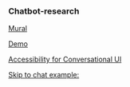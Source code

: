 ### Chatbot-research

[Mural](https://app.mural.co/t/departmentofveteransaffairs9999/m/departmentofveteransaffairs9999/1637946592345/1144bf2af9f66a8711808b7f477e56ce433e09b9?sender=829e2c18-ad45-4f)

[Demo](https://staging.va.gov/contact-us/virtual-agent/)

[Accessibility for Conversational UI](https://www.boia.org/blog/five-key-accessibility-considerations-for-chatbots)

[Skip to chat example:](https://a11y-guidelines.orange.com/en/web/components-examples/chatbot/)

